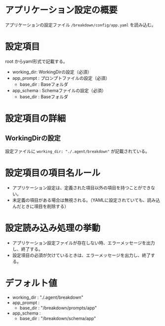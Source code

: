 # アプリケーション設定の概要

アプリケーションの設定ファイル
`/breakdown/config/app.yaml` 
を読み込む。

# 設定項目
root からyaml形式で記載する。
- working_dir: WorkingDirの設定（必須）
- app_prompt : プロンプトファイルの設定（必須）
  - base_dir : Baseフォルダ
- app_schema : Schemaファイルの設定（必須）
  - base_dir : Baseフォルダ



# 設定項目の詳細
## WorkingDirの設定
設定ファイルに `working_dir: "./.agent/breakdown"` が記載されている。

# 設定項目の項目名ルール
- アプリケーション設定は、定義された項目以外の項目を持つことができない。
- 未定義の項目がある場合は無視される。（YAMLに設定されていても、読み込んだときに項目を削除する）

# 設定読み込み処理の挙動
- アプリケーション設定ファイルが存在しない時、エラーメッセージを出力し、終了する。
- 設定項目の必須が欠けているときは、エラーメッセージを出力し、終了する。

# デフォルト値
- working_dir : "./.agent/breakdown"
- app_prompt : 
  - base_dir : "/breakdown/prompts/app"
- app_schema :
  - base_dir : "/breakdown/schema/app"

